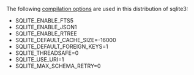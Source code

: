 The following [compilation options](https://www.sqlite.org/compile.html) are used in this distribution of sqlite3:
- SQLITE_ENABLE_FTS5
- SQLITE_ENABLE_JSON1
- SQLITE_ENABLE_RTREE
- SQLITE_DEFAULT_CACHE_SIZE=-16000
- SQLITE_DEFAULT_FOREIGN_KEYS=1
- SQLITE_THREADSAFE=0
- SQLITE_USE_URI=1
- SQLITE_MAX_SCHEMA_RETRY=0